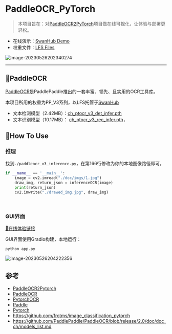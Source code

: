 # PaddleOCR_PyTorch

> 本项目旨在：对[PaddleOCR2PyTorch](https://github.com/frotms/PaddleOCR2Pytorch)项目做在线可视化，让体验与部署更轻松。

- 在线演示：[SwanHub Demo](https://blackswanai.cn/ZeYiLin/PaddleOCR_PyTorch/demo)
- 权重文件：[LFS Files](https://blackswanai.cn/ZeYiLin/PaddleOCR_PyTorch/tree/main)

![image-20230526202340274](https://typoraimagbed.oss-cn-beijing.aliyuncs.com/image-20230526202340274.png)

---



## 🚢PaddleOCR

[PaddleOCR](https://github.com/PaddlePaddle/PaddleOCR)是PaddlePaddle推出的一套丰富、领先、且实用的OCR工具库。

本项目所用的权重为PP_V3系列，以LFS托管于[SwanHub](https://blackswanai.cn/ZeYiLin/PaddleOCR_PyTorch)

- 文本检测模型（2.42MB）：[ch_ptocr_v3_det_infer.pth](https://blackswanai.cn/ZeYiLin/PaddleOCR_PyTorch/blob/main?path=ch_ptocr_v3_det_infer.pth) 
- 文本识别模型（10.17MB）： [ch_ptocr_v3_rec_infer.pth](https://blackswanai.cn/ZeYiLin/PaddleOCR_PyTorch/blob/main?path=ch_ptocr_v3_rec_infer.pth)，



## 🔧How To Use

### 推理

找到`./paddleocr_v3_inference.py`，在第166行修改为你的本地图像路径即可。

```python
if __name__ == '__main__':
    image = cv2.imread("./doc/imgs/1.jpg")
    draw_img, return_json = inferenceOCR(image)
    print(return_json)
    cv2.imwrite("./drawed_img.jpg", draw_img)
```

<br>

### GUI界面

[🦢在线体验链接](https://blackswanai.cn/ZeYiLin/PaddleOCR_PyTorch/demo)

GUI界面使用Gradio构建，本地运行：

```
python app.py
```

![image-20230526204222356](https://typoraimagbed.oss-cn-beijing.aliyuncs.com/image-20230526204222356.png)



## 参考

- [PaddleOCR2Pytorch](https://github.com/frotms/PaddleOCR2Pytorch)
- [PaddleOCR](https://github.com/PaddlePaddle/PaddleOCR)
- [PytorchOCR](https://github.com/WenmuZhou/PytorchOCR)
- [Paddle](https://github.com/PaddlePaddle)
- [Pytorch](https://pytorch.org/)
- https://github.com/frotms/image_classification_pytorch
- https://github.com/PaddlePaddle/PaddleOCR/blob/release/2.0/doc/doc_ch/models_list.md



















